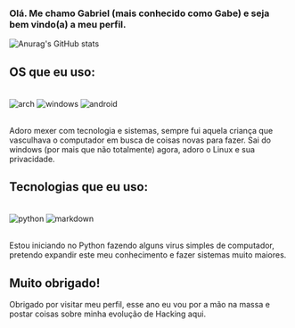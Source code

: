 ### Olá. Me chamo Gabriel (mais conhecido como Gabe) e seja bem vindo(a) a meu perfil.

![Anurag's GitHub stats](https://github-readme-stats.vercel.app/api?username=gabbeee&show_icons=true&theme=transparent)

## OS que eu uso:

<div style="display: inline_block"><br/>
  <img align="center" alt="arch" src="https://img.shields.io/badge/Arch_Linux-1793D1?style=for-the-badge&logo=arch-linux&logoColor=white" />
  <img align="center" alt="windows" src="https://img.shields.io/badge/Windows-0078D6?style=for-the-badge&logo=windows&logoColor=white" />
  <img align="center" alt="android" src="https://img.shields.io/badge/Android-3DDC84?style=for-the-badge&logo=android&logoColor=white" />
  </div><br/>

Adoro mexer com tecnologia e sistemas, sempre fui aquela criança que vasculhava o computador em busca de coisas novas para fazer. Sai do windows (por mais que não totalmente) agora, adoro o Linux e sua privacidade.

## Tecnologias que eu uso:

<div style="display: inline_block"><br/>
  <img align="center" alt="python" src="https://img.shields.io/badge/Python-3776AB?style=for-the-badge&logo=python&logoColor=white" />
  <img align="center" alt="markdown" src="https://img.shields.io/badge/Markdown-000000?style=for-the-badge&logo=markdown&logoColor=white" />
  </div><br/>
  
  Estou iniciando no Python fazendo alguns virus simples de computador, pretendo expandir este meu conhecimento e fazer sistemas muito maiores.
  
  ## Muito obrigado!
  
  Obrigado por visitar meu perfil, esse ano eu vou por a mão na massa e postar coisas sobre minha evolução de Hacking aqui.
